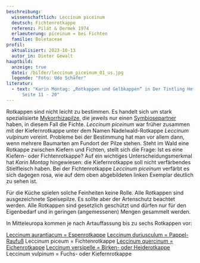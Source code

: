 ```yaml
---
beschreibung:
  wissenschaftlich: Leccinum piceinum
  deutsch: Fichtenrotkappe
  referenz: Pilát & Dermek 1974
  erlaeuterung: piceinum = bei Fichten
  familie: Boletaceae
profil:
  aktualisiert: 2023-10-13
  autor_in: Dieter Gewalt
hauptbild:
  anzeige: true
  datei: /bilder/leccinum_piceinum_01_us.jpg
  legende: "Foto: Udo Schäfer"
literatur:
  - text: "Karin Montag: „Rotkappen und Gelbkappen“ in Der Tintling Heft 74 (1/2012)
      Seite 11 - 20"
---
```

Rotkappen sind nicht leicht zu bestimmen. Es handelt sich um stark spezialisierte [Mykorrhizapilze](Mykorrhiza "Glossar"), die jeweils nur einen [Symbiosepartner](Symbiose "Glossar") haben, in diesem Fall die Fichte. *Leccinum piceinum* war früher zusammen mit der Kiefernrotkappe unter dem Namen Nadelwald-Rotkappe *Leccinum vulpinum* vereint. Probleme bei der Bestimmung hat man vor allem dann, wenn mehrere Baumarten am Fundort der Pilze stehen. Steht im Wald eine Rotkappe zwischen Kiefern und Fichten, stellt sich die Frage: Ist es eine Kiefern- oder Fichtenrotkappe? Auf ein wichtiges Unterscheidungsmerkmal hat *Karin Montag* hingewiesen: die Kiefernrotkappe soll nicht verfärbendes Stielfleisch haben. Bei der Fichtenrotkappe *Leccinum piceinum* verfärbt es sich dagegen rosa, wie auf dem oben abgebildeten linken Exemplar deutlich zu sehen ist.

Für die Küche spielen solche Feinheiten keine Rolle. Alle Rotkappen sind ausgezeichnete Speisepilze. Es sollte aber der Artenschutz beachtet werden. Alle Rotkappen sind gesetzlich geschützt und dürfen nur für den Eigenbedarf und in geringen (angemessenen) Mengen gesammelt werden.

In Mitteleuropa kommen je nach Artauffassung bis zu sechs Rotkappen vor:

[Leccinum aurantiacum = Espenrotkappe](/pilze/leccinum-aurantiacum-espenrotkappe)
[Leccinum duriusculum = Pappel-Raufuß](/pilze/leccinum-duriusculum-pappel-raufuß)
Leccinum piceum = Fichtenrotkappe
[Leccinum quercinum = Eichenrotkappe](/pilze/leccinum-quercinum-eichenrotkappe)
[Leccinum versipelle = Birken- oder Heiderotkappe](/pilze/leccinum-versipelle-birkenrotkappe-heiderotkappe)
Leccinum vulpinum = Fuchs- oder Kiefernrotkappe